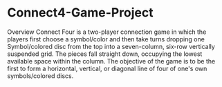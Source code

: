 # Connect4-Game-Project

Overview
Connect Four is a two-player connection game in which the players first choose a symbol/color and then take turns dropping one Symbol/colored disc 
from the top into a seven-column, six-row vertically suspended grid. The pieces fall straight down, occupying the lowest available space within the column. 
The objective of the game is to be the first to form a horizontal, vertical, or diagonal line of four of one's own symbols/colored discs.
